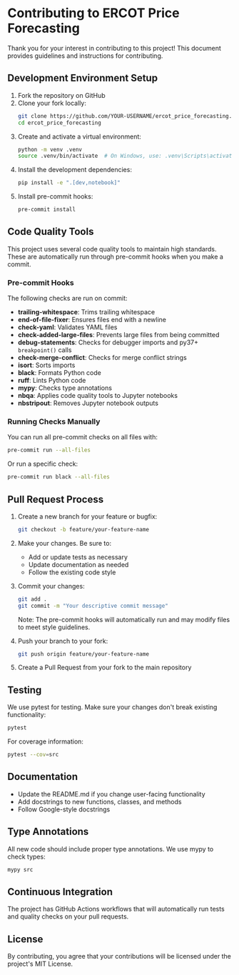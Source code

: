 # Contributing to ERCOT Price Forecasting

Thank you for your interest in contributing to this project! This document provides guidelines and instructions for contributing.

## Development Environment Setup

1. Fork the repository on GitHub
2. Clone your fork locally:
   ```bash
   git clone https://github.com/YOUR-USERNAME/ercot_price_forecasting.git
   cd ercot_price_forecasting
   ```
3. Create and activate a virtual environment:
   ```bash
   python -m venv .venv
   source .venv/bin/activate  # On Windows, use: .venv\Scripts\activate
   ```
4. Install the development dependencies:
   ```bash
   pip install -e ".[dev,notebook]"
   ```
5. Install pre-commit hooks:
   ```bash
   pre-commit install
   ```

## Code Quality Tools

This project uses several code quality tools to maintain high standards. These are automatically run through pre-commit hooks when you make a commit.

### Pre-commit Hooks

The following checks are run on commit:

- **trailing-whitespace**: Trims trailing whitespace
- **end-of-file-fixer**: Ensures files end with a newline
- **check-yaml**: Validates YAML files
- **check-added-large-files**: Prevents large files from being committed
- **debug-statements**: Checks for debugger imports and py37+ `breakpoint()` calls
- **check-merge-conflict**: Checks for merge conflict strings
- **isort**: Sorts imports
- **black**: Formats Python code
- **ruff**: Lints Python code
- **mypy**: Checks type annotations
- **nbqa**: Applies code quality tools to Jupyter notebooks
- **nbstripout**: Removes Jupyter notebook outputs

### Running Checks Manually

You can run all pre-commit checks on all files with:

```bash
pre-commit run --all-files
```

Or run a specific check:

```bash
pre-commit run black --all-files
```

## Pull Request Process

1. Create a new branch for your feature or bugfix:
   ```bash
   git checkout -b feature/your-feature-name
   ```

2. Make your changes. Be sure to:
   - Add or update tests as necessary
   - Update documentation as needed
   - Follow the existing code style

3. Commit your changes:
   ```bash
   git add .
   git commit -m "Your descriptive commit message"
   ```
   Note: The pre-commit hooks will automatically run and may modify files to meet style guidelines.

4. Push your branch to your fork:
   ```bash
   git push origin feature/your-feature-name
   ```

5. Create a Pull Request from your fork to the main repository

## Testing

We use pytest for testing. Make sure your changes don't break existing functionality:

```bash
pytest
```

For coverage information:

```bash
pytest --cov=src
```

## Documentation

- Update the README.md if you change user-facing functionality
- Add docstrings to new functions, classes, and methods
- Follow Google-style docstrings

## Type Annotations

All new code should include proper type annotations. We use mypy to check types:

```bash
mypy src
```

## Continuous Integration

The project has GitHub Actions workflows that will automatically run tests and quality checks on your pull requests.

## License

By contributing, you agree that your contributions will be licensed under the project's MIT License.
